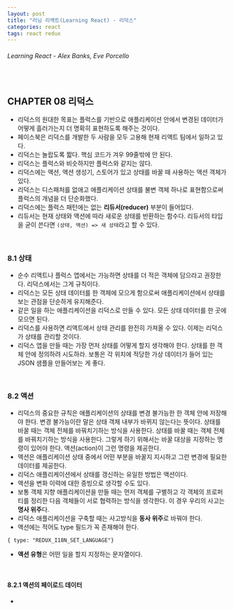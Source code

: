 ```yaml
---
layout: post
title: "러닝 리액트(Learning React) - 리덕스"
categories: react
tags: react redux
---
```


###### Learning React - Alex Banks, Eve Porcello

<br>

## CHAPTER 08 리덕스

- 리덕스의 원대한 목표는 플럭스를 기반으로 애플리케이션 안에서 변경된 데이터가 어떻게 흘러가는지 더 명확히 표현하도록 해주는 것이다.
- 페이스북은 리덕스를 개발한 두 사람을 모두 고용해 현재 리액트 팀에서 일하고 있다.
- 리덕스는 놀랍도록 짧다. 핵심 코드가 겨우 99줄밖에 안 된다.
- 리덕스는 플럭스와 비슷하지만 플럭스와 같지는 않다.
- 리덕스에는 액션, 액션 생성기, 스토어가 있고 상태를 바꿀 때 사용하는 액션 객체가 있다.
- 리덕스는 디스패처를 없애고 애플리케이션 상태를 불변 객체 하나로 표현함으로써 플럭스의 개념을 더 단순화했다.
- 리덕스에는 플럭스 패턴에는 없는 **리듀서(reducer)** 부분이 들어있다.
- 리듀서는 현재 상태와 액션에 따라 새로운 상태를 반환하는 함수다. 리듀서의 타입을 굳이 쓴다면 `(상태, 액션) => 새 상태`라고 할 수 있다.

<br>

### 8.1 상태

- 순수 리액트나 플럭스 앱에서는 가능하면 상태를 더 적은 객체에 담으라고 권장한다. 리덕스에서는 그게 규칙이다.
- 리덕스는 모든 상태 데이터를 한 객체에 모으게 함으로써 애플리케이션에서 상태를 보는 관점을 단순하게 유지해준다.
- 같은 일을 하는 애플리케이션을 리덕스로 만들 수 있다. 모든 상태 데이터를 한 곳에 모으면 된다.
- 리덕스를 사용하면 리액트에서 상태 관리를 완전히 가져올 수 있다. 이제는 리덕스가 상태를 관리할 것이다.
- 리덕스 앱을 만들 때는 가장 먼저 상태를 어떻게 할지 생각해야 한다. 상태를 한 객체 안에 정의하려 시도하라. 보통은 각 위치에 적당한 가상 데이터가 들어 있는 JSON 샘플을 만들어보는 게 좋다.

<br>

### 8.2 액션

- 리덕스의 중요한 규칙은 애플리케이션의 상태를 변경 불가능한 한 객체 안에 저장해야 한다. 변경 불가능이란 말은 상태 객체 내부가 바뀌지 않는다는 뜻이다. 상태를 바꿀 때는 객체 전체를 바꿔치기하는 방식을 사용한다. 상태를 바꿀 때는 객체 전체를 바꿔치기하는 방식을 사용한다. 그렇게 하기 위해서는 바꿀 대상을 지정하는 명령이 있어야 한다. 액션(action)이 그런 명령을 제공한다.
- 액션은 애플리케이션 상태 중에서 어떤 부분을 바꿀지 지시하고 그런 변경에 필요한 데이터를 제공한다.
- 리덕스 애플리케이션에서 상태를 갱신하는 유일한 방법은 액션이다.
- 액션을 변화 이력에 대한 증빙으로 생각할 수도 있다.
- 보통 객체 지향 애플리케이션을 만들 때는 먼저 객체를 구별하고 각 객체의 프로퍼티를 정리한 다음 객체들이 서로 협력하는 방식을 생각한다. 이 경우 우리의 사고는 **명사 위주**다.
- 리덕스 애플리케이션을 구축할 때는 사고방식을 **동사 위주**로 바꿔야 한다.
- 액션에는 적어도 type 필드가 꼭 존재해야 한다.

```react
{ type: "REDUX_I18N_SET_LANGUAGE"}
```

- **액션 유형**은 어떤 일을 할지 지정하는 문자열이다.

<br>

#### 8.2.1 액션의 페이로드 데이터

- ​

